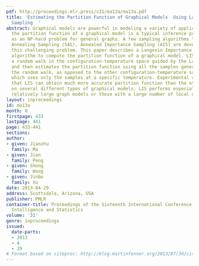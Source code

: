 ```yaml
---
pdf: http://proceedings.mlr.press/v31/ma13a/ma13a.pdf
title: 'Estimating the Partition Function of Graphical Models  Using Langevin Importance
  Sampling  '
abstract: Graphical models are powerful in modeling a variety of applications. Computing
  the partition function of a graphical model is a typical inference problem and known
  as an NP-hard problem for general graphs. A few sampling algorithms like MCMC, Simulated
  Annealing Sampling (SAS), Annealed Importance Sampling (AIS) are developed to address
  this challenging problem. This paper describes a Langevin Importance Sampling (LIS)
  algorithm to compute the partition function of a graphical model. LIS first performs
  a random walk in the configuration-temperature space guided by the Langevin equation
  and then estimates the partition function using all the samples generated during
  the random walk, as opposed to the other configuration-temperature sampling methods,
  which uses only the samples at a specific temperature. Experimental results show
  that LIS can obtain much more accurate partition function than the others tested
  on several different types of graphical models. LIS performs especially well on
  relatively large graph models or those with a large number of local optima.
layout: inproceedings
id: ma13a
month: 0
firstpage: 433
lastpage: 441
page: 433-441
sections: 
author:
- given: Jianzhu
  family: Ma
- given: Jian
  family: Peng
- given: Sheng
  family: Wang
- given: Jinbo
  family: Xu
date: 2013-04-29
address: Scottsdale, Arizona, USA
publisher: PMLR
container-title: Proceedings of the Sixteenth International Conference on Artificial
  Intelligence and Statistics
volume: '31'
genre: inproceedings
issued:
  date-parts:
  - 2013
  - 4
  - 29
# Format based on citeproc: http://blog.martinfenner.org/2013/07/30/citeproc-yaml-for-bibliographies/
---
```

